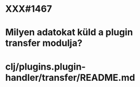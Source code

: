 
# XXX#1467
# Milyen adatokat küld a plugin transfer modulja?
# clj/plugins.plugin-handler/transfer/README.md
